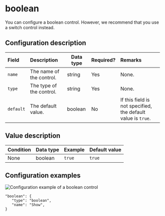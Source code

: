 # boolean

You can configure a boolean control. However, we recommend that you use a switch control instead.

## Configuration description

|Field|Description|Data type|Required?|Remarks|
|:----|:----------|---------|:--------|:------|
|`name`|The name of the control.|string|Yes|None.|
|`type`|The type of the control.|string|Yes|None.|
|`default`|The default value.|boolean|No|If this field is not specified, the default value is `true`.|

## Value description

|Condition|Data type|Example|Default value|
|---------|---------|-------|-------------|
|None|boolean|`true`|`true`|

## Configuration examples

![Configuration example of a boolean control](https://static-aliyun-doc.oss-accelerate.aliyuncs.com/assets/img/en-US/9179301161/p93721.png)

```
"boolean": {
   "type": "boolean",
   "name": "Show",
}
```


